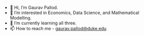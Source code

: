 - 👋 Hi, I’m Gaurav Pallod.
- 👀 I’m interested in Economics, Data Science, and Mathematical Modelling.
- 🌱 I’m currently learning all three.
- 📫 How to reach me - gaurav.pallod@duke.edu

<!---
GPallod/GPallod is a ✨ special ✨ repository because its `README.md` (this file) appears on your GitHub profile.
You can click the Preview link to take a look at your changes.
--->
